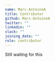```yaml
---
name: Marc-AntoineA
title: Contributor
github: Marc-AntoineA
twitter: ""
linkedin: ""
slack: ""
joining_date: ""
role: contributor
---
```


Still waiting for this
